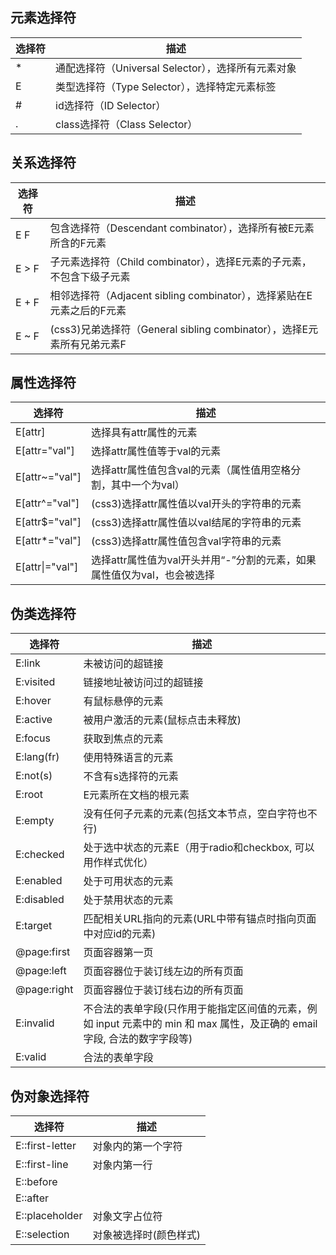 ## 元素选择符

|选择符|描述|
|---|---|
|\*|通配选择符（Universal Selector），选择所有元素对象|
|E|类型选择符（Type Selector），选择特定元素标签|
|\#|id选择符（ID Selector）|
|.|class选择符（Class Selector）|

## 关系选择符

|选择符|描述|
|---|---|
| E F |包含选择符（Descendant combinator），选择所有被E元素所含的F元素|
|E > F   |子元素选择符（Child combinator），选择E元素的子元素，不包含下级子元素|
|E + F   |相邻选择符（Adjacent sibling combinator），选择紧贴在E元素之后的F元素|
|E ~ F  |(css3)兄弟选择符（General sibling combinator），选择E元素所有兄弟元素F|

## 属性选择符

|选择符|描述|
|---|---|
|E[attr]  |选择具有attr属性的元素|
|E[attr="val"] |选择attr属性值等于val的元素|
|E[attr~="val"]  |选择attr属性值包含val的元素（属性值用空格分割，其中一个为val）|
|E[attr^="val"]  |(css3)选择attr属性值以val开头的字符串的元素|
|E[attr$="val"]  |(css3)选择attr属性值以val结尾的字符串的元素|
|E[attr*="val"]  |(css3)选择attr属性值包含val字符串的元素|
|E[attr\|="val"]  |选择attr属性值为val开头并用“-”分割的元素，如果属性值仅为val，也会被选择|

## 伪类选择符

|选择符|描述|
|---|---|
|E:link|未被访问的超链接|
|E:visited|链接地址被访问过的超链接|
|E:hover|有鼠标悬停的元素|
|E:active|被用户激活的元素(鼠标点击未释放)|
|E:focus|获取到焦点的元素|
|E:lang(fr)|使用特殊语言的元素|
|E:not(s)|不含有s选择符的元素|
|E:root|E元素所在文档的根元素|
|E:empty|没有任何子元素的元素(包括文本节点，空白字符也不行)|
|E:checked|处于选中状态的元素E（用于radio和checkbox, 可以用作样式优化）|
|E:enabled|处于可用状态的元素|
|E:disabled|处于禁用状态的元素|
|E:target|匹配相关URL指向的元素(URL中带有锚点时指向页面中对应id的元素)|
|@page:first|页面容器第一页|
|@page:left|页面容器位于装订线左边的所有页面|
|@page:right|页面容器位于装订线右边的所有页面|
|E:invalid|不合法的表单字段(只作用于能指定区间值的元素，例如 input 元素中的 min 和 max 属性，及正确的 email 字段, 合法的数字字段等)|
|E:valid|合法的表单字段|

## 伪对象选择符

|选择符|描述|
|---|---|
|E::first-letter|对象内的第一个字符|
|E::first-line|对象内第一行|
|E::before||
|E::after||
|E::placeholder|对象文字占位符|
|E::selection|对象被选择时(颜色样式)|
